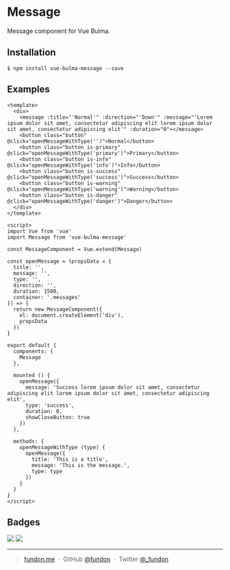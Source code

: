 # Message

Message component for Vue Bulma.


## Installation

```
$ npm install vue-bulma-message --save
```


## Examples

```vue
<template>
  <div>
    <message :title="'Normal'" :direction="'Down'" :message="'Lorem ipsum dolor sit amet, consectetur adipiscing elit lorem ipsum dolor sit amet, consectetur adipiscing elit'" :duration="0"></message>
    <button class="button" @click="openMessageWithType('')">Normal</button>
    <button class="button is-primary" @click="openMessageWithType('primary')">Primary</button>
    <button class="button is-info" @click="openMessageWithType('info')">Info</button>
    <button class="button is-success" @click="openMessageWithType('success')">Success</button>
    <button class="button is-warning" @click="openMessageWithType('warning')">Warning</button>
    <button class="button is-danger" @click="openMessageWithType('danger')">Danger</button>
  </div>
</template>

<script>
import Vue from 'vue'
import Message from 'vue-bulma-message'

const MessageComponent = Vue.extend(Message)

const openMessage = (propsData = {
  title: '',
  message: '',
  type: '',
  direction: '',
  duration: 1500,
  container: '.messages'
}) => {
  return new MessageComponent({
    el: document.createElement('div'),
    propsData
  })
}

export default {
  components: {
    Message
  },

  mounted () {
    openMessage({
      message: 'Success lorem ipsum dolor sit amet, consectetur adipiscing elit lorem ipsum dolor sit amet, consectetur adipiscing elit',
      type: 'success',
      duration: 0,
      showCloseButton: true
    })
  },

  methods: {
    openMessageWithType (type) {
      openMessage({
        title: 'This is a title',
        message: 'This is the message.',
        type: type
      })
    }
  }
}
</script>
```


## Badges

![](https://img.shields.io/badge/license-MIT-blue.svg)
![](https://img.shields.io/badge/status-stable-green.svg)

---

> [fundon.me](https://fundon.me) &nbsp;&middot;&nbsp;
> GitHub [@fundon](https://github.com/fundon) &nbsp;&middot;&nbsp;
> Twitter [@_fundon](https://twitter.com/_fundon)

